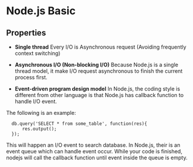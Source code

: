 # Node.js Basic #

## Properties ##

* **Single thread**
  Every I/O is Asynchronous request (Avoiding frequently context switching)
  
* **Asynchronous I/O (Non-blocking I/O)**
  Because Node.js is a single thread model, it make I/O request asynchronous to finish the current process first.
  
* **Event-driven program design model**
  In Node.js, the coding style is different from other language is that Node.js has callback function to handle I/O event.
  
The following is an example:
```
  db.query('SELECT * from some_table', function(res){
      res.output();
  });
```
This will happen an I/O event to search database. In Node.js, their is an event queue which can handle event occur.
While your code is finished, nodejs will call the callback function until event inside the queue is empty.



